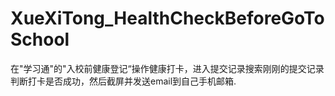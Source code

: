 # XueXiTong_HealthCheckBeforeGoToSchool
在"学习通"的"入校前健康登记“操作健康打卡，进入提交记录搜索刚刚的提交记录判断打卡是否成功，然后截屏并发送email到自己手机邮箱.

